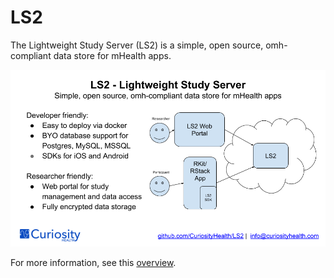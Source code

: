 # LS2

The Lightweight Study Server (LS2) is a simple, open source, omh-compliant data store for mHealth apps.

![LS2 One Slider](LS2OneSlider.png)

For more information, see this [overview](https://docs.google.com/presentation/d/1UqnOsVaKgp0ok6S6UTEVnWIg81YDo3lim7F8XO7yR40).
